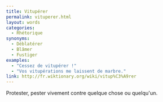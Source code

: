 ```yaml
---
title: Vitupérer
permalink: vituperer.html
layout: words
categories:
  - Rhétorique
synonyms:
  - Déblatérer
  - Blâmer
  - Fustiger
examples:
  - "Cessez de vitupérer !"
  - "Vos vitupérations me laissent de marbre."
link: http://fr.wiktionary.org/wiki/vitup%C3%A9rer
---
```


Protester, pester vivement contre quelque chose ou quelqu'un.
